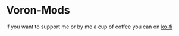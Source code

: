 # Voron-Mods

if you want to support me or by me a cup of coffee you can on [ko-fi](https://ko-fi.com/hiyoric3)